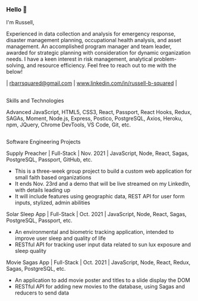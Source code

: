 ### Hello 👋

I'm Russell,

Experienced in data collection and analysis for emergency response, disaster management planning, occupational health analysis, and asset management. An accomplished program manager and team leader, awarded for strategic planning with consideration for dynamic organization needs. I have a keen interest in risk management, analytical problem-solving, and resource efficiency.
Feel free to reach out to me with the below!

| rbarrsquared@gmail.com | www.linkedin.com/in/russell-b-squared |

## 

Skills and Technologies

Advanced JavaScript, HTML5, CSS3, React, Passport, React Hooks, Redux, SAGAs, Moment, Node.js, Express, Postico, PostgreSQL, Axios, Heroku, npm, JQuery, Chrome DevTools, VS Code, Git, etc.

##

Software Engineering Projects

Supply Preacher | Full-Stack | Nov. 2021 | JavaScript, Node, React, Sagas, PostgreSQL, Passport, GitHub, etc.
-	This is a three-week group project to build a custom web application for small faith based organizations
-	It ends Nov. 23rd and a demo that will be live streamed on my LinkedIn, with details leading up
-	It will include features using geographic data, REST API for user form inputs, stylized, admin abilities

Solar Sleep App | Full-Stack | Oct. 2021 | JavaScript, Node, React, Sagas, PostgreSQL, Passport, etc.
-	An environmental and biometric tracking application, intended to improve user sleep and quality of life
-	RESTful API for tracking user input data related to sun lux exposure and sleep quality

Movie Sagas App | Full-Stack | Oct. 2021 | JavaScript, Node, React, Redux, Sagas, PostgreSQL, etc.
-	An application to add movie poster and titles to a slide display the DOM
-	RESTful API for adding new movies to the database, using Sagas and reducers to send data




<!--
**BarrSquared/BarrSquared** is a ✨ _special_ ✨ repository because its `README.md` (this file) appears on your GitHub profile.

Here are some ideas to get you started:

- 🔭 I’m currently working on ...
- 🌱 I’m currently learning ...
- 👯 I’m looking to collaborate on ...
- 🤔 I’m looking for help with ...
- 💬 Ask me about ...
- 📫 How to reach me: ...
- 😄 Pronouns: ...
- ⚡ Fun fact: ...
-->
